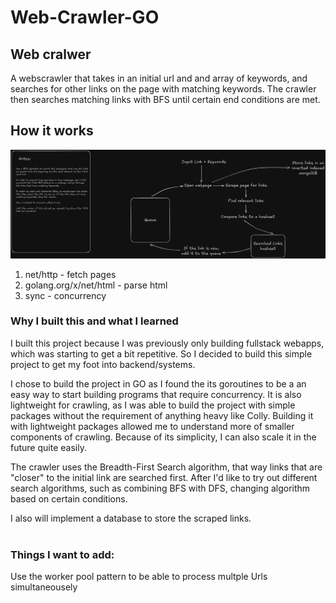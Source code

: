 # Web-Crawler-GO

## Web cralwer

A webscrawler that takes in an initial url and and array of keywords, and searches for other links on the page with matching keywords. The crawler then searches
matching links with BFS until certain end conditions are met.

## How it works

![UML Diagram](./images/webcrawler%20v0.png)

1. net/http - fetch pages
2. golang.org/x/net/html - parse html
3. sync - concurrency

### Why I built this and what I learned

I built this project because I was previously only building fullstack webapps, which was starting to get a bit repetitive.
So I decided to build this simple project to get my foot into backend/systems. <br>

I chose to build the project in GO as I found the its goroutines to be a an easy way to start building programs that require concurrency.
It is also lightweight for crawling, as I was able to build the project with simple packages without the requirement of anything heavy like Colly.
Building it with lightweight packages allowed me to understand more of smaller components of crawling. Because of its simplicity, I can also scale it in the future quite easily. <br>

The crawler uses the Breadth-First Search algorithm, that way links that are "closer" to the initial link are searched first. After I'd like to try out different search algorithms, such as combining BFS with DFS, changing algorithm based on certain conditions. <br>

I also will implement a database to store the scraped links. <br><br>

### Things I want to add:

Use the worker pool pattern to be able to process multple Urls simultaneousely
